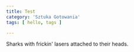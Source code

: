 ```yaml
---
title: Test
category: 'Sztuka Gotowania'
tags: [ hello, tags ]

---
```

Sharks with frickin' lasers attached to their heads.

